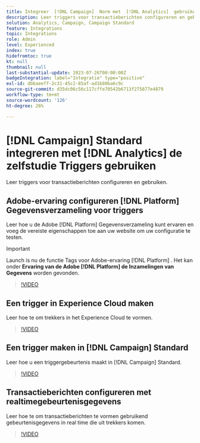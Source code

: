 ```yaml
---
title: Integreer  [!DNL Campaign]  Norm met  [!DNL Analytics]  gebruikend het leerprogramma van Trekkers
description: Leer triggers voor transactieberichten configureren en gebruiken.
solution: Analytics, Campaign, Campaign Standard
feature: Integrations
topic: Integrations
role: Admin
level: Experienced
index: true
hidefromtoc: true
kt: null
thumbnail: null
last-substantial-update: 2023-07-26T00:00:00Z
badgeIntegration: label="Integratie" type="positive"
exl-id: dbbaeeff-2c31-45c2-85af-ad1b80ba6c9c
source-git-commit: d35dc06c56c117cffe70542b6713f275877e4879
workflow-type: tm+mt
source-wordcount: '126'
ht-degree: 26%

---
```


# [!DNL Campaign] Standard integreren met [!DNL Analytics] de zelfstudie Triggers gebruiken

Leer triggers voor transactieberichten configureren en gebruiken.

## Adobe-ervaring configureren [!DNL Platform] Gegevensverzameling voor triggers

Leer hoe u de Adobe [!DNL Platform] Gegevensverzameling kunt ervaren en voeg de vereiste eigenschappen toe aan uw website om uw configuratie te testen.

>[!IMPORTANT]
>
> Launch is nu de functie Tags voor Adobe-ervaring [!DNL Platform] . Het kan onder **Ervaring van de Adobe [!DNL Platform] de Inzamelingen van Gegevens** worden gevonden.

>[!VIDEO](https://video.tv.adobe.com/v/3454022?quality=12&learn=on&captions=dut)

## Een trigger in Experience Cloud maken

Leer hoe te om trekkers in het Experience Cloud te vormen.

>[!VIDEO](https://video.tv.adobe.com/v/3446144?quality=12&learn=on&captions=dut)

## Een trigger maken in [!DNL Campaign] Standard

Leer hoe u een triggergebeurtenis maakt in [!DNL Campaign] Standard.

>[!VIDEO](https://video.tv.adobe.com/v/3446415?quality=12&learn=on&captions=dut)

## Transactieberichten configureren met realtimegebeurtenisgegevens

Leer hoe te om transactieberichten te vormen gebruikend gebeurtenisgegevens in real time die uit trekkers komen.

>[!VIDEO](https://video.tv.adobe.com/v/3450208?quality=12&learn=on&captions=dut)
